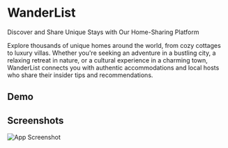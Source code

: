 
# WanderList

Discover and Share Unique Stays with Our Home-Sharing Platform

Explore thousands of unique homes around the world, from cozy cottages to luxury villas. Whether you're seeking an adventure in a bustling city, a relaxing retreat in nature, or a cultural experience in a charming town, WanderList connects you with authentic accommodations and local hosts who share their insider tips and recommendations.


## Demo




## Screenshots

![App Screenshot](https://drive.google.com/file/d/1rkAdAw-Y2I5RXmJqxqYO618x3e8xKE6u/view?usp=sharing
)
